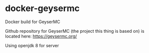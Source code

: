 # docker-geysermc
Docker build for GeyserMC

Github repository for GeyserMC (the project this thing is based on) is located here: https://geysermc.org/

Using openjdk 8 for server
